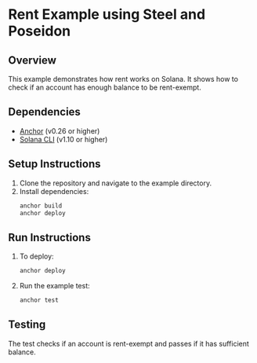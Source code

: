 # Rent Example using Steel and Poseidon

## Overview
This example demonstrates how rent works on Solana. It shows how to check if an account has enough balance to be rent-exempt.

## Dependencies
- [Anchor](https://www.anchor-lang.com/docs/installation) (v0.26 or higher)
- [Solana CLI](https://docs.solana.com/cli/install-solana-cli-tools) (v1.10 or higher)

## Setup Instructions
1. Clone the repository and navigate to the example directory.
2. Install dependencies:
   ```bash
   anchor build
   anchor deploy
   ```

## Run Instructions
1. To deploy:
   ```bash
   anchor deploy
   ```
2. Run the example test:
   ```bash
   anchor test
   ```

## Testing
The test checks if an account is rent-exempt and passes if it has sufficient balance.
